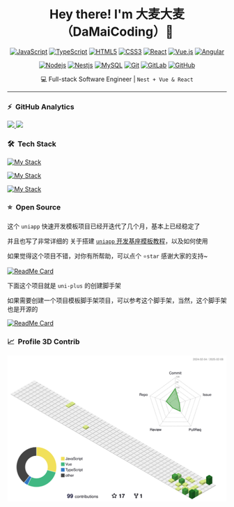 <p>
  <h1 align="center">
    <b>Hey there! I'm 大麦大麦（DaMaiCoding）👋</b>
  </h1>
</p>

<div align=center>

[![JavaScript](https://img.shields.io/badge/-JavaScript-black?style=flat-square&logo=javascript&link=https://github.com/LuizCarlosAbbott/)](https://github.com/DaMaiCoding/)
[![TypeScript](https://img.shields.io/badge/-TypeScript-007ACC?style=flat-square&logo=typescript&link=https://github.com/DaMaiCoding/)](https://github.com/DaMaiCoding/)
[![HTML5](https://img.shields.io/badge/-HTML5-E34F26?style=flat-square&logo=html5&logoColor=white&link=https://github.com/DaMaiCoding/)](https://github.com/DaMaiCoding/)
[![CSS3](https://img.shields.io/badge/-CSS3-1572B6?style=flat-square&logo=css3&link=https://github.com/DaMaiCoding/)](https://github.com/DaMaiCoding/)
[![React](https://img.shields.io/badge/-React-black?style=flat-square&logo=react&link=https://github.com/DaMaiCoding/)](https://github.com/DaMaiCoding/)
[![Vue.js](https://img.shields.io/badge/-Vuejs-black?style=flat-square&logo=vue.js&link=https://github.com/DaMaiCoding/)](https://github.com/DaMaiCoding/)
[![Angular](https://img.shields.io/badge/-Angular-DD0031?style=flat-square&logo=angular&link=https://github.com/DaMaiCoding/)](https://github.com/DaMaiCoding/)

[![Nodejs](https://img.shields.io/badge/-Nodejs-black?style=flat-square&logo=Node.js&link=https://github.com/DaMaiCoding/)](https://github.com/DaMaiCoding/)
[![Nestjs](https://img.shields.io/badge/-Nestjs-black?style=flat-square&logo=NestJS&link=https://github.com/DaMaiCoding/)](https://github.com/DaMaiCoding/)
[![MySQL](https://img.shields.io/badge/-MySQL-black?style=flat-square&logo=mysql&link=https://github.com/DaMaiCoding/)](https://github.com/DaMaiCoding/)
[![Git](https://img.shields.io/badge/-Git-black?style=flat-square&logo=git&link=https://github.com/DaMaiCoding/)](https://github.com/DaMaiCoding/)
[![GitLab](https://img.shields.io/badge/-GitLab-FCA121?style=flat-square&logo=gitlab&link=https://github.com/DaMaiCoding/)](https://github.com/DaMaiCoding/)
[![GitHub](https://img.shields.io/badge/-GitHub-181717?style=flat-square&logo=github&link=https://github.com/DaMaiCoding/)](https://github.com/DaMaiCoding/)
  
</div>

<div align=center>

  💻 Full-stack Software Engineer | `Nest + Vue & React`

</div>

---

### ⚡ &nbsp;GitHub Analytics

<p>
<a href="https://github.com/DaMaiCoding">
  <img height="180em" src="https://github-readme-stats-eight-theta.vercel.app/api?username=DaMaiCoding&show_icons=true&include_all_commits=true&count_private=true" />
  <img height="180em" src="https://github-readme-stats-eight-theta.vercel.app/api/top-langs/?username=DaMaiCoding&layout=compact&exclude_lang=java+r" />
</a>
</p>

### 🛠 &nbsp;Tech Stack

[![My Stack](https://skillicons.dev/icons?i=vue,react,nestjs,nodejs,js,ts,sass&perline=12)](https://github.com/DaMaiCoding)

[![My Stack](https://skillicons.dev/icons?i=docker,nginx,vite,tensorflow,pnpm&perline=12)](https://github.com/DaMaiCoding)

[![My Stack](https://skillicons.dev/icons?i=vscode,git,github,jenkins,githubactions,gitlab,&perline=12)](https://github.com/DaMaiCoding)

### ⭐ &nbsp;Open Source

这个 `uniapp` 快速开发模板项目已经开迭代了几个月，基本上已经稳定了

并且也写了非常详细的 关于搭建 [`uniapp` 开发基座模板教程](https://damaicoding.github.io/uni-plus-doc/)，以及如何使用

如果觉得这个项目不错，对你有所帮助，可以点个 `⭐star` 感谢大家的支持~

[![ReadMe Card](https://github-readme-stats.vercel.app/api/pin/?username=DaMaiCoding&repo=uni-plus)](https://github.com/DaMaiCoding/uni-plus)

下面这个项目就是 `uni-plus` 的创建脚手架

如果需要创建一个项目模板脚手架项目，可以参考这个脚手架，当然，这个脚手架也是开源的

[![ReadMe Card](https://github-readme-stats.vercel.app/api/pin/?username=DaMaiCoding&repo=create-uni-plus)](https://github.com/DaMaiCoding/create-uni-plus)

### 📈 &nbsp;Profile 3D Contrib

![Profile 3D Contrib](./profile-3d-contrib/profile-green-animate.svg)
